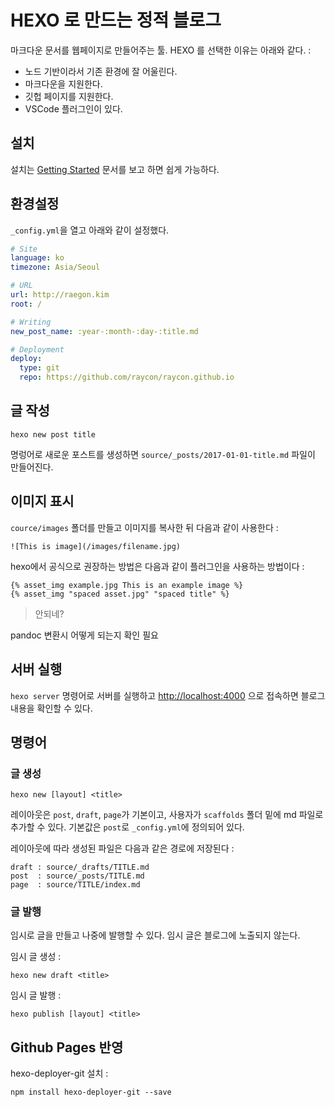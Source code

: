 # HEXO 로 만드는 정적 블로그

마크다운 문서를 웹페이지로 만들어주는 툴.
HEXO 를 선택한 이유는 아래와 같다. :

- 노드 기반이라서 기존 환경에 잘 어울린다.
- 마크다운을 지원한다.
- 깃헙 페이지를 지원한다.
- VSCode 플러그인이 있다.

## 설치

설치는 [Getting Started](https://hexo.io/docs/) 문서를 보고 하면 쉽게 가능하다.

## 환경설정

`_config.yml`을 열고 아래와 같이 설정했다.

```yml
# Site
language: ko
timezone: Asia/Seoul

# URL
url: http://raegon.kim
root: /

# Writing
new_post_name: :year-:month-:day-:title.md

# Deployment
deploy:
  type: git
  repo: https://github.com/raycon/raycon.github.io
```

## 글 작성

    hexo new post title

명렁어로 새로운 포스트를 생성하면 `source/_posts/2017-01-01-title.md` 파일이 만들어진다.

## 이미지 표시

`cource/images` 폴더를 만들고 이미지를 복사한 뒤 다음과 같이 사용한다 :

    ![This is image](/images/filename.jpg)

hexo에서 공식으로 권장하는 방법은 다음과 같이 플러그인을 사용하는 방법이다 :

    {% asset_img example.jpg This is an example image %}
    {% asset_img "spaced asset.jpg" "spaced title" %}

> 안되네?

pandoc 변환시 어떻게 되는지 확인 필요

## 서버 실행

`hexo server` 명령어로 서버를 실행하고 <http://localhost:4000> 으로 접속하면 블로그 내용을 확인할 수 있다.

## 명령어

### 글 생성

    hexo new [layout] <title>

레이아웃은 `post`, `draft`, `page`가 기본이고, 사용자가 `scaffolds` 폴더 밑에 md 파일로 추가할 수 있다.  기본값은 `post`로 `_config.yml`에 정의되어 있다.

레이아웃에 따라 생성된 파일은 다음과 같은 경로에 저장된다 :

    draft : source/_drafts/TITLE.md
    post  : source/_posts/TITLE.md
    page  : source/TITLE/index.md

### 글 발행

임시로 글을 만들고 나중에 발행할 수 있다. 임시 글은 블로그에 노출되지 않는다.

임시 글 생성 :

    hexo new draft <title>

임시 글 발행 :

    hexo publish [layout] <title>

## Github Pages 반영

hexo-deployer-git 설치 :

    npm install hexo-deployer-git --save